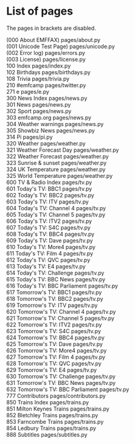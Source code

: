 # List of pages  
The pages in brackets are disabled.  
  
(000 About EMFFAX)                      pages/about.py  
(001 Unicode Test Page)                 pages/unicode.py  
(002 Error log)                         pages/errors.py  
(003 License)                           pages/license.py  
100 Index                               pages/index.py  
102 Birthdays                           pages/birthdays.py  
108 Trivia                              pages/trivia.py  
210 #emfcamp                            pages/twitter.py  
271 e                                   pages/e.py  
300 News Index                          pages/news.py  
301 News                                pages/news.py  
302 Sport                               pages/news.py  
303 emfcamp.org                         pages/news.py  
304 Weather warnings                    pages/news.py  
305 Showbiz News                        pages/news.py  
314 Pi                                  pages/pi.py  
320 Weather                             pages/weather.py  
321 Weather Forecast Day                pages/weather.py  
322 Weather Forecast                    pages/weather.py  
323 Sunrise & sunset                    pages/weather.py  
324 UK Temperature                      pages/weather.py  
325 World Temperature                   pages/weather.py  
600 TV & Radio Index                    pages/tv.py  
601 Today's TV: BBC1                    pages/tv.py  
602 Today's TV: BBC2                    pages/tv.py  
603 Today's TV: ITV                     pages/tv.py  
604 Today's TV: Channel 4               pages/tv.py  
605 Today's TV: Channel 5               pages/tv.py  
606 Today's TV: ITV2                    pages/tv.py  
607 Today's TV: S4C                     pages/tv.py  
608 Today's TV: BBC4                    pages/tv.py  
609 Today's TV: Dave                    pages/tv.py  
610 Today's TV: More4                   pages/tv.py  
611 Today's TV: Film 4                  pages/tv.py  
612 Today's TV: QVC                     pages/tv.py  
613 Today's TV: E4                      pages/tv.py  
614 Today's TV: Challenge               pages/tv.py  
615 Today's TV: BBC News                pages/tv.py  
616 Today's TV: BBC Parliament          pages/tv.py  
617 Tomorrow's TV: BBC1                 pages/tv.py  
618 Tomorrow's TV: BBC2                 pages/tv.py  
619 Tomorrow's TV: ITV                  pages/tv.py  
620 Tomorrow's TV: Channel 4            pages/tv.py  
621 Tomorrow's TV: Channel 5            pages/tv.py  
622 Tomorrow's TV: ITV2                 pages/tv.py  
623 Tomorrow's TV: S4C                  pages/tv.py  
624 Tomorrow's TV: BBC4                 pages/tv.py  
625 Tomorrow's TV: Dave                 pages/tv.py  
626 Tomorrow's TV: More4                pages/tv.py  
627 Tomorrow's TV: Film 4               pages/tv.py  
628 Tomorrow's TV: QVC                  pages/tv.py  
629 Tomorrow's TV: E4                   pages/tv.py  
630 Tomorrow's TV: Challenge            pages/tv.py  
631 Tomorrow's TV: BBC News             pages/tv.py  
632 Tomorrow's TV: BBC Parliament       pages/tv.py  
777 Contributors                        pages/contributors.py  
850 Trains Index                        pages/trains.py  
851 Milton Keynes Trains                pages/trains.py  
852 Bletchley Trains                    pages/trains.py  
853 Farncombe Trains                    pages/trains.py  
854 Ledbury Trains                      pages/trains.py  
888 Subtitles                           pages/subtitles.py